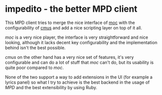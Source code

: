 impedito - the better MPD client
================================
This MPD client tries to merge the nice interface of [moc](http://moc.daper.net/) with
the configurability of [cmus](http://cmus.sourceforge.net/) and add a nice scripting layer
on top of it all.

*moc* is a very nice player, the interface is very straightforward and nice looking, although
it lacks decent key configurability and the implementation behind isn't the best possible.

*cmus* on the other hand has a very nice set of features, it's very configurable and can do
a lot of stuff that *moc* can't do, but its usability is quite poor compared to *moc*.

None of the two support a way to add extensions in the UI (for example a lyrics panel) so what
I try to achieve is the best backend in the usage of *MPD* and the best extensibility by using
Ruby.
